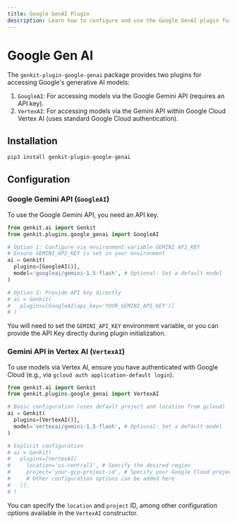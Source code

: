 ```yaml
---
title: Google GenAI Plugin
description: Learn how to configure and use the Google GenAI plugin for Genkit Python, providing access to Google Gemini API and Vertex AI models.
---
```


# Google Gen AI

The `genkit-plugin-google-genai` package provides two plugins for accessing Google's generative AI models:

1.  `GoogleAI`: For accessing models via the Google Gemini API (requires an API key).
2.  `VertexAI`: For accessing models via the Gemini API within Google Cloud Vertex AI (uses standard Google Cloud authentication).

## Installation

```bash
pip3 install genkit-plugin-google-genai
```

## Configuration

### Google Gemini API (`GoogleAI`)

To use the Google Gemini API, you need an API key.

```python
from genkit.ai import Genkit
from genkit.plugins.google_genai import GoogleAI

# Option 1: Configure via environment variable GEMINI_API_KEY
# Ensure GEMINI_API_KEY is set in your environment
ai = Genkit(
  plugins=[GoogleAI()],
  model='googleai/gemini-1.5-flash', # Optional: Set a default model
)

# Option 2: Provide API key directly
# ai = Genkit(
#   plugins=[GoogleAI(api_key='YOUR_GEMINI_API_KEY')]
# )
```

You will need to set the `GEMINI_API_KEY` environment variable, or you can provide the API Key directly during plugin initialization.

### Gemini API in Vertex AI (`VertexAI`)

To use models via Vertex AI, ensure you have authenticated with Google Cloud (e.g., via `gcloud auth application-default login`).

```python
from genkit.ai import Genkit
from genkit.plugins.google_genai import VertexAI

# Basic configuration (uses default project and location from gcloud)
ai = Genkit(
  plugins=[VertexAI()],
  model='vertexai/gemini-1.5-flash', # Optional: Set a default model
)

# Explicit configuration
# ai = Genkit(
#   plugins=[VertexAI(
#     location='us-central1', # Specify the desired region
#     project='your-gcp-project-id', # Specify your Google Cloud project ID
#     # Other configuration options can be added here
#   )],
# )
```

You can specify the `location` and `project` ID, among other configuration options available in the `VertexAI` constructor.
